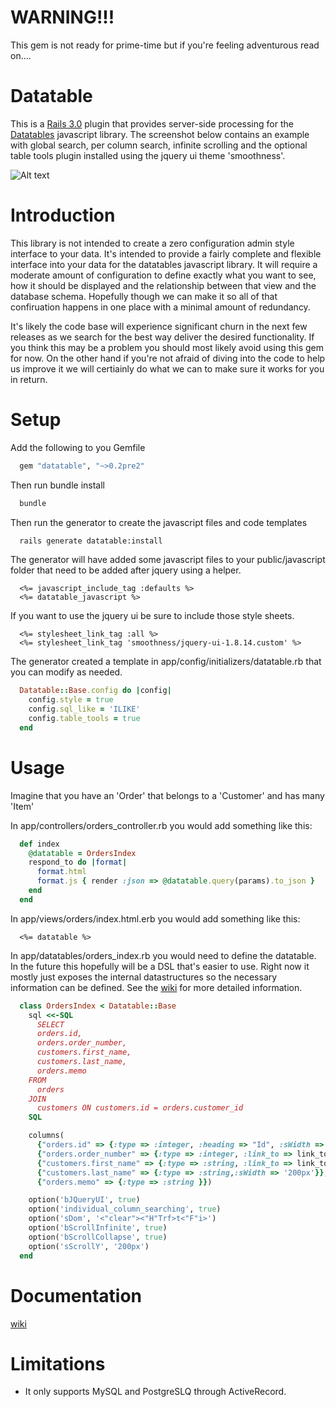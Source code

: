 WARNING!!!
==========

This gem is not ready for prime-time but if you're feeling adventurous read on....

Datatable
=========

This is a [Rails 3.0](http://rubyonrails.org) plugin that provides server-side processing for the [Datatables](http://datatables.net) javascript library.  The screenshot below
contains an example with global search, per column search, infinite scrolling and the optional table tools plugin installed using the jquery ui theme 'smoothness'.


![Alt text](https://github.com/logic-refinery/datatable/raw/master/images/datatable_screenshot.png "optional title") 



Introduction
============

This library is not intended to create a zero configuration admin style interface to your data.  It's intended to provide a fairly complete
and flexible interface into your data for the datatables javascript library.  It will require a moderate amount of configuration to define 
exactly what you want to see, how it should be displayed and the relationship between that view and the database schema.  Hopefully though
we can make it so all of that confiruation happens in one place with a minimal amount of redundancy.

It's likely the code base will experience significant churn in the next few releases as we search for the best way deliver the desired 
functionality.  If you think this may be a problem you should most likely avoid using this gem for now.  On the other hand if you're not
afraid of diving into the code to help us improve it we will certiainly do what we can to make sure it works for you in return.

Setup
======

Add the following to you Gemfile

```ruby
  gem "datatable", "~>0.2pre2"
```

Then run bundle install

```sh
  bundle
```

Then run the generator to create the javascript files and code templates

```sh
  rails generate datatable:install
```

The generator will have added some javascript files to your public/javascript folder that need to be added after jquery using a helper.

```erb
  <%= javascript_include_tag :defaults %>
  <%= datatable_javascript %>
```

If you want to use the jquery ui be sure to include those style sheets.

```erb
  <%= stylesheet_link_tag :all %>
  <%= stylesheet_link_tag 'smoothness/jquery-ui-1.8.14.custom' %>
```

The generator created a template in app/config/initializers/datatable.rb that you can modify as needed.

```ruby
  Datatable::Base.config do |config|
    config.style = true
    config.sql_like = 'ILIKE'
    config.table_tools = true
  end
```

Usage
=====

Imagine that you have an 'Order' that belongs to a 'Customer' and has many 'Item'

In app/controllers/orders_controller.rb you would add something like this:

```ruby
  def index
    @datatable = OrdersIndex
    respond_to do |format|
      format.html
      format.js { render :json => @datatable.query(params).to_json }
    end
  end
```

In app/views/orders/index.html.erb you would add something like this:

```erb
  <%= datatable %>
```

In app/datatables/orders_index.rb you would need to define the datatable.  In the future this hopefully will be a DSL that's easier to use.
Right now it mostly just exposes the internal datastructures so the necessary information can be defined. See the [wiki](https://github.com/logic-refinery/datatable/wiki) 
for more detailed information.

```ruby
  class OrdersIndex < Datatable::Base
    sql <<-SQL
      SELECT
      orders.id,
      orders.order_number,
      customers.first_name,
      customers.last_name,
      orders.memo
    FROM
      orders
    JOIN
      customers ON customers.id = orders.customer_id
    SQL

    columns(
      {"orders.id" => {:type => :integer, :heading => "Id", :sWidth => '50px'}},
      {"orders.order_number" => {:type => :integer, :link_to => link_to('{{1}}', order_path('{{0}}')),:heading => 'Order Number', :sWidth => '125px' }},
      {"customers.first_name" => {:type => :string, :link_to => link_to('{{2}}', order_path('{{0}}')),:sWidth => '200px' }},
      {"customers.last_name" => {:type => :string,:sWidth => '200px'}},
      {"orders.memo" => {:type => :string }})

    option('bJQueryUI', true)
    option('individual_column_searching', true)
    option('sDom', '<"clear"><"H"Trf>t<"F"i>')
    option('bScrollInfinite', true)
    option('bScrollCollapse', true)
    option('sScrollY', '200px')
  end
```

Documentation
=============

[wiki](https://github.com/logic-refinery/datatable/wiki)

Limitations
==========

 *  It only supports MySQL and PostgreSLQ through ActiveRecord.
